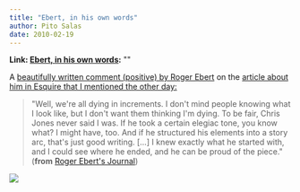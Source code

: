 ```yaml
---
title: "Ebert, in his own words"
author: Pito Salas
date: 2010-02-19
---
```


**Link: [Ebert, in his own words](None):** ""

A [beautifully written comment (positive) by Roger
Ebert](<http://blogs.suntimes.com/ebert/2010/02/roger_eberts_last_words_cont.html>)
on the [article about him in Esquire that I mentioned the other
day:](</2010/02/17/roger-ebert-essential/>)

> "Well, we're all dying in increments. I don't mind people knowing what I
> look like, but I don't want them thinking I'm dying. To be fair, Chris Jones
> never said I was. If he took a certain elegiac tone, you know what? I might
> have, too. And if he structured his elements into a story arc, that's just
> good writing. […] I knew exactly what he started with, and I could see where
> he ended, and he can be proud of the piece." (**from** [Roger Ebert's
> Journal](<http://blogs.suntimes.com/ebert/2010/02/roger_eberts_last_words_cont.html>))

![](https://i0.wp.com/img.zemanta.com/pixy.gif?w=584)


